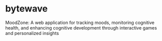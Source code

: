 # bytewave
MoodZone: A web application for tracking moods, monitoring cognitive health, and enhancing cognitive development through interactive games and personalized insights
